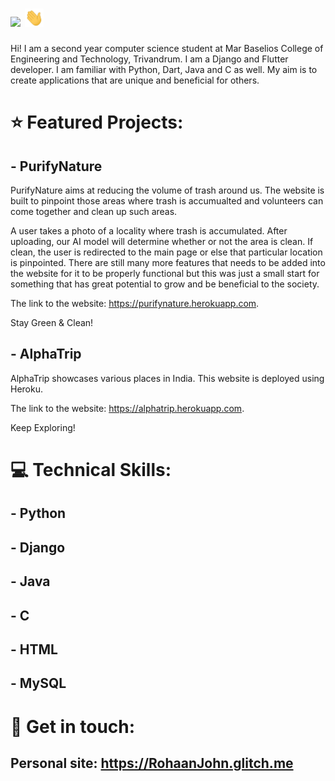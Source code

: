 # <img src="https://img.icons8.com/doodle/100/000000/hello--v1.png"/> <img src="https://raw.githubusercontent.com/ABSphreak/ABSphreak/master/gifs/Hi.gif" width="30px">




Hi! I am a second year computer science student at Mar Baselios College of Engineering and Technology, Trivandrum. I am a Django and Flutter developer. I am familiar with Python, Dart, Java and C as well. My aim is to create applications that are unique and beneficial for others.

# ⭐ Featured Projects:
## - PurifyNature 
PurifyNature aims at reducing the volume of trash around us. The website is built to pinpoint those areas where trash is accumualted and volunteers can come together and clean up such areas. 

A user takes a photo of a locality where trash is accumulated. After uploading, our AI model will determine whether or not the area is clean. If clean, the user is redirected to the main page or else that particular location is pinpointed. There are still many more features that needs to be added into the website for it to be properly functional but this was just a small start for something that has great potential to grow and be beneficial to the society. 

The link to the website: https://purifynature.herokuapp.com.

Stay Green & Clean!
## - AlphaTrip 
AlphaTrip showcases various places in India. This website is deployed using Heroku. 

The link to the website: https://alphatrip.herokuapp.com. 

Keep Exploring!

# 💻 Technical Skills:
## - Python
## - Django
## - Java
## - C
## - HTML
## - MySQL


# 👋 Get in touch:


## Personal site: https://RohaanJohn.glitch.me





